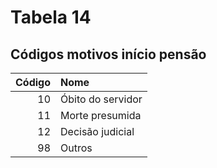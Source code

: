 # Tabela 14
## Códigos motivos início pensão

 | Código | Nome              |
 | -----: | :---------------- |
 | 10     | Óbito do servidor |
 | 11     | Morte presumida   |
 | 12     | Decisão judicial  |
 | 98     | Outros            |
